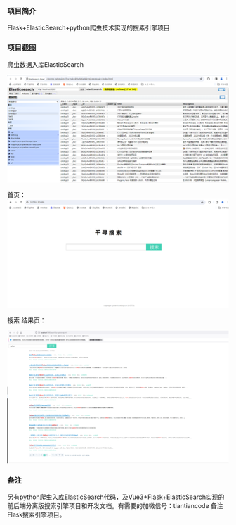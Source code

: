 ### 项目简介

Flask+ElasticSearch+python爬虫技术实现的搜素引擎项目

### 项目截图

爬虫数据入库ElasticSearch

![1704014094196](Readme.assets/1704014094196.png)

首页：![1704014486184](Readme.assets/1704014486184.png)

搜索 结果页：

![1704014745898](Readme.assets/1704014745898.png)

### 备注

另有python爬虫入库ElasticSearch代码，及Vue3+Flask+ElasticSearch实现的前后端分离版搜索引擎项目和开发文档。有需要的加微信号：tiantiancode 备注Flask搜索引擎项目。